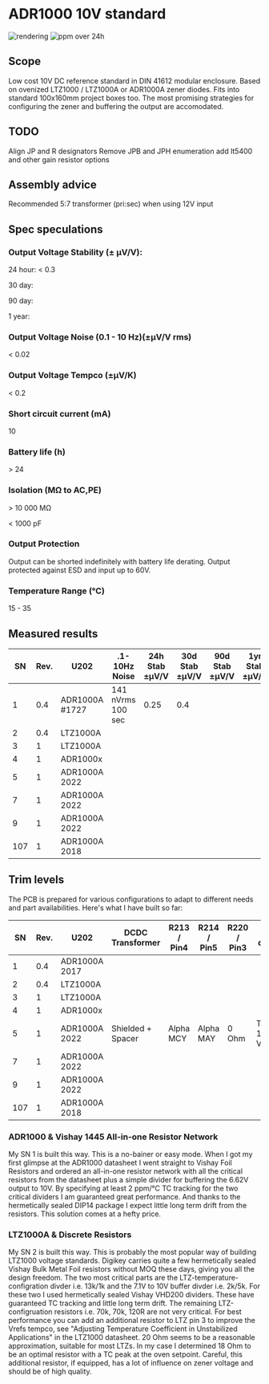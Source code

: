 # ADR1000 10V standard

![rendering](https://github.com/marcoreps/ADRmu/raw/main/images/render.png)
![ppm over 24h](https://github.com/marcoreps/ADRmu/raw/main/images/24hppm.jpg)

## Scope

Low cost 10V DC reference standard in DIN 41612 modular enclosure. Based on ovenized LTZ1000 / LTZ1000A or ADR1000A zener diodes. Fits into standard 100x160mm project boxes too. The most promising strategies for configuring the zener and buffering the output are accomodated.

## TODO

Align JP and R designators
Remove JPB and JPH enumeration
add lt5400 and other gain resistor options


## Assembly advice

Recommended 5:7 transformer (pri:sec) when using 12V input

## Spec speculations

### Output Voltage Stability (± µV/V):

24 hour: < 0.3

30 day:

90 day:

1 year:

### Output Voltage Noise (0.1 - 10 Hz)(±µV/V rms)

< 0.02

### Output Voltage Tempco (±µV/K)

< 0.2

### Short circuit current (mA)

10

### Battery life (h)

\> 24

### Isolation (MΩ to AC,PE)

\> 10 000 MΩ

< 1000 pF

### Output Protection

Output can be shorted indefinitely with battery life derating. Output protected against ESD and input up to 60V.

### Temperature Range (°C)

15 - 35

## Measured results
| SN  | Rev. |      U202      |   .1-10Hz Noise   | 24h Stab ±µV/V | 30d Stab ±µV/V | 90d Stab ±µV/V | 1yr Stab ±µV/V |
| --- | ---- | -------------- | ----------------- | -------------- | -------------- | -------------- | -------------- |
|   1 |  0.4 | ADR1000A #1727 | 141 nVrms 100 sec |      0.25      |       0.4      |                |                |
|   2 |  0.4 |    LTZ1000A    |                   |                |                |                |                |
|   3 |   1  |    LTZ1000A    |                   |                |                |                |                |
|   4 |   1  |    ADR1000x    |                   |                |                |                |                |
|   5 |   1  | ADR1000A 2022  |                   |                |                |                |                |
|   7 |   1  | ADR1000A 2022  |                   |                |                |                |                |
|   9 |   1  | ADR1000A 2022  |                   |                |                |                |                |
| 107 |   1  | ADR1000A 2018  |                   |                |                |                |                |

## Trim levels

The PCB is prepared for various configurations to adapt to different needs and part availabilities. Here's what I have built so far:

| SN  | Rev. |      U202      | DCDC Transformer | R213 / Pin4 | R214 / Pin5 | R220 / Pin3 | Oven divider | R225 / Iz Down | R223 / Iz Up |
| --- | ---- | -------------- | ---------------- | ----------- | ----------- | ----------- | ------------ | -------------- | ------------ |
|   1 |  0.4 | ADR1000A 2017  |                  |             |             |             |              |                |              |
|   2 |  0.4 |    LTZ1000A    |                  |             |             |             |              |                |              |
|   3 |   1  |    LTZ1000A    |                  |             |             |             |              |                |              |
|   4 |   1  |    ADR1000x    |                  |             |             |             |              |                |              |
|   5 |   1  | ADR1000A 2022  | Shielded + Spacer | Alpha MCY  | Alpha MAY   | 0 Ohm       | TDP10k 12.5 Vratio | Open     | 470k RN73    |
|   7 |   1  | ADR1000A 2022  |                  |             |             |             |              |                |              |
|   9 |   1  | ADR1000A 2022  |                  |             |             |             |              |                |              |
| 107 |   1  | ADR1000A 2018  |                  |             |             |             |              |                |              |

### ADR1000 & Vishay 1445 All-in-one Resistor Network

My SN 1 is built this way. This is a no-bainer or easy mode. When I got my first glimpse at the ADR1000 datasheet I went straight to Vishay Foil Resistors and ordered an all-in-one resistor network with all the critical resistors from the datasheet plus a simple divider for buffering the 6.62V output to 10V. By specifying at least 2 ppm/°C TC tracking for the two critical dividers I am guaranteed great performance. And thanks to the hermetically sealed DIP14 package I expect little long term drift from the resistors. This solution comes at a hefty price.

### LTZ1000A & Discrete Resistors

My SN 2 is built this way. This is probably the most popular way of building LTZ1000 voltage standards. Digikey carries quite a few hermetically sealed Vishay Bulk Metal Foil resistors without MOQ these days, giving you all the design freedom. The two most critical parts are the LTZ-temperature-configration divder i.e. 13k/1k and the 7.1V to 10V buffer divder i.e. 2k/5k. For these two I used hermetically sealed Vishay VHD200 dividers. These have guaranteed TC tracking and little long term drift. The remaining LTZ-configruation resistors i.e. 70k, 70k, 120R are not very critical. For best performance you can add an additional resistor to LTZ pin 3 to improve the Vrefs tempco, see "Adjusting Temperature Coefficient in Unstabilized Applications" in the LTZ1000 datasheet. 20 Ohm seems to be a reasonable approximation, suitable for most LTZs. In my case I determined 18 Ohm to be an optimal resistor with a TC peak at the oven setpoint. Careful, this additional resistor, if equipped, has a lot of influence on zener voltage and should be of high quality.


